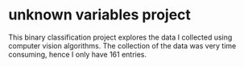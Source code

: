 # unknown variables project

This binary classification project explores the data I collected using computer vision algorithms. The collection of the data was very time consuming, hence I only have 161 entries. 
